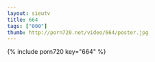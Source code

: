 ```yaml
--- 
layout: sieutv
title: 664
tags: ["000"]
thumb: http://porn720.net/video/664/poster.jpg
---
```

{% include porn720 key="664" %} 
